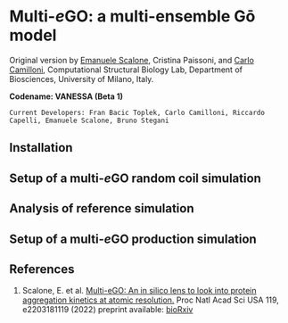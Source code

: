 # Multi-*e*GO: a multi-ensemble Gō model
Original version by [Emanuele Scalone](https://github.com/emalacs), Cristina Paissoni, and [Carlo Camilloni](https://github.com/carlocamilloni), Computational Structural Biology Lab, Department of Biosciences, University of Milano, Italy.

**Codename: VANESSA (Beta 1)**

    Current Developers: Fran Bacic Toplek, Carlo Camilloni, Riccardo Capelli, Emanuele Scalone, Bruno Stegani

## Installation

## Setup of a multi-*e*GO random coil simulation

## Analysis of reference simulation

## Setup of a multi-*e*GO production simulation 
    
## References
1. Scalone, E. et al. [Multi-eGO: An in silico lens to look into protein aggregation kinetics at atomic resolution.](https://www.pnas.org/doi/10.1073/pnas.2203181119) Proc Natl Acad Sci USA 119, e2203181119 (2022) preprint available: [bioRxiv](https://www.biorxiv.org/content/10.1101/2022.02.18.481033v2)

